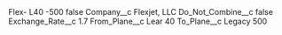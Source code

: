 <?xml version="1.0" encoding="UTF-8"?>
<CustomMetadata xmlns="http://soap.sforce.com/2006/04/metadata" xmlns:xsi="http://www.w3.org/2001/XMLSchema-instance" xmlns:xsd="http://www.w3.org/2001/XMLSchema">
    <label>Flex- L40 -500</label>
    <protected>false</protected>
    <values>
        <field>Company__c</field>
        <value xsi:type="xsd:string">Flexjet, LLC</value>
    </values>
    <values>
        <field>Do_Not_Combine__c</field>
        <value xsi:type="xsd:boolean">false</value>
    </values>
    <values>
        <field>Exchange_Rate__c</field>
        <value xsi:type="xsd:double">1.7</value>
    </values>
    <values>
        <field>From_Plane__c</field>
        <value xsi:type="xsd:string">Lear 40</value>
    </values>
    <values>
        <field>To_Plane__c</field>
        <value xsi:type="xsd:string">Legacy 500</value>
    </values>
</CustomMetadata>
